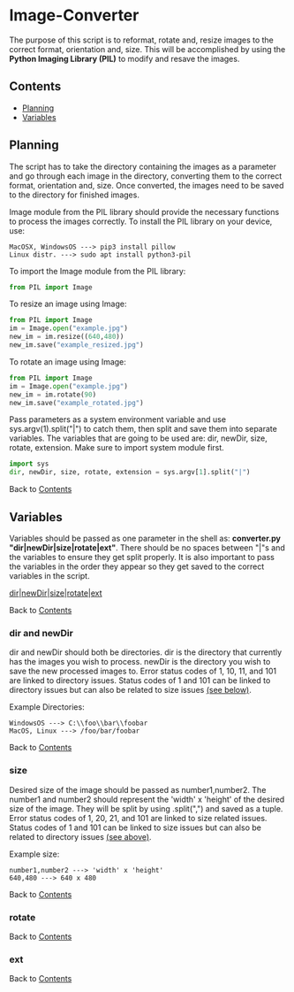 # **Image-Converter**
The purpose of this script is to reformat, rotate and, resize images to the correct format, orientation and, size. This will be accomplished by using the **Python Imaging Library (PIL)** to modify and resave the images.

## <a name="head1"></a>**Contents**
* [Planning](#head2)
* [Variables](#head3)


## <a name="head2"></a>**Planning**
The script has to take the directory containing the images as a parameter and go through each image in the directory, converting them to the correct format, orientation and, size. Once converted, the images need to be saved to the directory for finished images.

Image module from the PIL library should provide the necessary functions to process the images correctly. To install the PIL library on your device, use:
```
MacOSX, WindowsOS ---> pip3 install pillow
Linux distr. ---> sudo apt install python3-pil
```

To import the Image module from the PIL library:
```python
from PIL import Image
```

To resize an image using Image:
```python
from PIL import Image
im = Image.open("example.jpg")
new_im = im.resize((640,480))
new_im.save("example_resized.jpg")
```

To rotate an image using Image:
```python
from PIL import Image
im = Image.open("example.jpg")
new_im = im.rotate(90)
new_im.save("example_rotated.jpg")
```

Pass parameters as a system environment variable and use sys.argv(1).split("|") to catch them, then split and save them into separate variables. The variables that are going to be used are: dir, newDir, size, rotate, extension. Make sure to import system module first.
```python
import sys
dir, newDir, size, rotate, extension = sys.argv[1].split("|")
```

Back to [Contents](#head1)

## <a name="head3"></a>**Variables**
Variables should be passed as one parameter in the shell as: **converter.py "dir|newDir|size|rotate|ext"**. There should be no spaces between "|"s and the variables to ensure they get split properly. It is also important to pass the variables in the order they appear so they get saved to the correct variables in the script.

[dir](#head31)|[newDir](#head31)|[size](#head32)|[rotate](#head33)|[ext](#head34)

Back to [Contents](#head1)

### <a name="head31"></a>dir and newDir
dir and newDir should both be directories. dir is the directory that currently has the images you wish to process. newDir is the directory you wish to save the new processed images to. Error status codes of 1, 10, 11, and 101 are linked to directory issues. Status codes of 1 and 101 can be linked to directory issues but can also be related to size issues [(see below)](#head32).

Example Directories:
```
WindowsOS ---> C:\\foo\\bar\\foobar
MacOS, Linux ---> /foo/bar/foobar
```
Back to [Contents](#head1)

### <a name="head32"></a>size
Desired size of the image should be passed as number1,number2. The number1 and number2 should represent the 'width' x 'height' of the desired size of the image. They will be split by using .split(",") and saved as a tuple. Error status codes of 1, 20, 21, and 101 are linked to size related issues. Status codes of 1 and 101 can be linked to size issues but can also be related to directory issues [(see above)](#head31).

Example size:
```
number1,number2 ---> 'width' x 'height'
640,480 ---> 640 x 480
```
Back to [Contents](#head1)

### <a name="head33"></a>rotate


Back to [Contents](#head1)

### <a name="head34"></a>ext


Back to [Contents](#head1)

